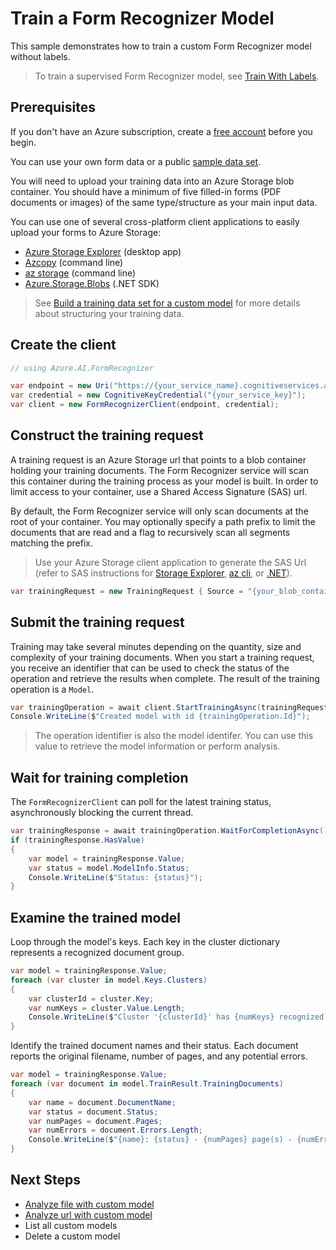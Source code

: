 # Train a Form Recognizer Model

This sample demonstrates how to train a custom Form Recognizer model without labels.

> To train a supervised Form Recognizer model, see [Train With Labels].

## Prerequisites

If you don't have an Azure subscription, create a [free account] before you begin.

You can use your own form data or a public [sample data set].

You will need to upload your training data into an Azure Storage blob container. You should have a minimum of five filled-in forms (PDF documents or images) of the same type/structure as your main input data.

You can use one of several cross-platform client applications to easily upload your forms to Azure Storage:

- [Azure Storage Explorer] (desktop app)
- [Azcopy] (command line)
- [az storage] (command line)
- [Azure.Storage.Blobs] (.NET SDK)

> See [Build a training data set for a custom model] for more details about structuring your training data.

## Create the client

```csharp
// using Azure.AI.FormRecognizer

var endpoint = new Uri("https://{your_service_name}.cognitiveservices.azure.com/");
var credential = new CognitiveKeyCredential("{your_service_key}");
var client = new FormRecognizerClient(endpoint, credential);
```

## Construct the training request

A training request is an Azure Storage url that points to a blob container holding your training documents. The Form Recognizer service will scan this container during the training process as your model is built. In order to limit access to your container, use a Shared Access Signature (SAS) url.

By default, the Form Recognizer service will only scan documents at the root of your container. You may optionally specify a path prefix to limit the documents that are read and a flag to recursively scan all segments matching the prefix.

> Use your Azure Storage client application to generate the SAS Url (refer to SAS instructions for [Storage Explorer], [az cli], or [.NET]).

```csharp
var trainingRequest = new TrainingRequest { Source = "{your_blob_container_sas_url}" };
```

## Submit the training request

Training may take several minutes depending on the quantity, size and complexity of your training documents. When you start a training request, you receive an identifier that can be used to check the status of the operation and retrieve the results when complete. The result of the training operation is a `Model`.

```csharp
var trainingOperation = await client.StartTrainingAsync(trainingRequest);
Console.WriteLine($"Created model with id {trainingOperation.Id}");
```

> The operation identifier is also the model identifer. You can use this value to retrieve the model information or perform analysis.

## Wait for training completion

The `FormRecognizerClient` can poll for the latest training status, asynchronously blocking the current thread.

```csharp
var trainingResponse = await trainingOperation.WaitForCompletionAsync();
if (trainingResponse.HasValue)
{
    var model = trainingResponse.Value;
    var status = model.ModelInfo.Status;
    Console.WriteLine($"Status: {status}");
}
```

## Examine the trained model

Loop through the model's keys. Each key in the cluster dictionary represents a recognized document group.

```csharp
var model = trainingResponse.Value;
foreach (var cluster in model.Keys.Clusters)
{
    var clusterId = cluster.Key;
    var numKeys = cluster.Value.Length;
    Console.WriteLine($"Cluster '{clusterId}' has {numKeys} recognized keys.");
}
```

Identify the trained document names and their status. Each document reports the original filename, number of pages, and any potential errors.

```csharp
var model = trainingResponse.Value;
foreach (var document in model.TrainResult.TrainingDocuments)
{
    var name = document.DocumentName;
    var status = document.Status;
    var numPages = document.Pages;
    var numErrors = document.Errors.Length;
    Console.WriteLine($"{name}: {status} - {numPages} page(s) - {numErrors} errors.");
}
```

## Next Steps

- [Analyze file with custom model]
- [Analyze url with custom model]
- List all custom models
- Delete a custom model


[Build a training data set for a custom model]: https://docs.microsoft.com/en-us/azure/cognitive-services/form-recognizer/build-training-data-set
[Azure Storage Explorer]: https://aka.ms/storage-explorer
[Azcopy]: https://aka.ms/azcopy
[az storage]: https://aka.ms/azcli
[Azure.Storage.Blobs]: https://www.nuget.org/packages/Azure.Storage.Blobs/
[sample data set]: https://github.com/Azure-Samples/cognitive-services-REST-api-samples/blob/master/curl/form-recognizer/sample_data.zip
[free account]: https://azure.microsoft.com/free/?WT.mc_id=A261C142F
[Storage Explorer]: https://docs.microsoft.com/en-us/azure/vs-azure-tools-storage-manage-with-storage-explorer#generate-a-shared-access-signature-in-storage-explorer
[az cli]: https://docs.microsoft.com/en-us/cli/azure/storage/container?view=azure-cli-latest#az-storage-container-generate-sas
[.NET]: https://docs.microsoft.com/en-us/azure/storage/blobs/storage-blob-service-sas-create-dotnet
[Analyze file with custom model]: ./02-Analyze-File-With-Custom-Model.md
[Analyze url with custom model]: ./03-Analyze-Uri-With-Custom-Model.md
[Train With Labels]: ./Train-Custom-Model-With-Labels.md